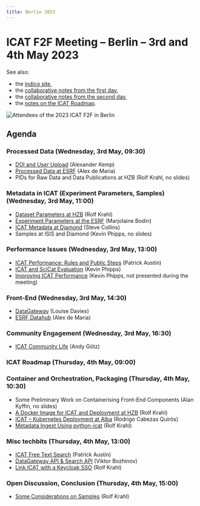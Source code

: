 ```yaml
---
title: Berlin 2023
---
```


# ICAT F2F Meeting – Berlin – 3rd and 4th May 2023

See also:

- the [indico site](https://events.hifis.net/event/778/),
- the [collaborative notes from the first day](/collaboration/communication/face-to-face-meetings/2023-berlin/2023-berlin-collaborative-notes-1),
- the [collaborative notes from the second day](/collaboration/communication/face-to-face-meetings/2023-berlin/2023-berlin-collaborative-notes-2),
- the [notes on the ICAT Roadmap](/collaboration/communication/face-to-face-meetings/2023-berlin/2023-berlin-roadmap-notes/).

![Attendees of the 2023 ICAT F2F in Berlin](/collaboration/communication/face-to-face-meetings/2023-berlin-group.jpg "Attendees of the 2023 ICAT F2F in Berlin")

## Agenda

### Processed Data (Wednesday, 3rd May, 09:30)

- [DOI and User Upload](/pdf/collaboration/communication/face-to-face-meetings/2023-berlin/1.1-Kemp-DOI_and_User_Upload.pdf) (Alexander Kemp)
- [Processed Data at ESRF](/pdf/collaboration/communication/face-to-face-meetings/2023-berlin/1.2-de-Maria-Processed_Data.pdf) (Alex de Maria)
- PIDs for Raw Data and Data Publications at HZB (Rolf Krahl, no slides)

### Metadata in ICAT (Experiment Parameters, Samples) (Wednesday, 3rd May, 11:00)

- [Dataset Parameters at HZB](/pdf/collaboration/communication/face-to-face-meetings/2023-berlin/2.1-Krahl-Dataset_Parameters_HZB.pdf) (Rolf Krahl)
- [Experiment Parameters at the ESRF](/pdf/collaboration/communication/face-to-face-meetings/2023-berlin/2.2-Bodin-Experiment_Parameters_ESRF.pdf) (Marjolaine Bodin)
- [ICAT Metadata at Diamond](/pdf/collaboration/communication/face-to-face-meetings/2023-berlin/2.3-Collins-ICAT_Metadata_Diamond.pdf) (Steve Collins)
- Samples at ISIS and Diamond (Kevin Phipps, no slides)

### Performance Issues (Wednesday, 3rd May, 13:00)

- [ICAT Performance: Rules and Public Steps](/pdf/collaboration/communication/face-to-face-meetings/2023-berlin/3.1-Austin-ICAT_Performance_Rules_and_Public_Steps.pdf) (Patrick Austin)
- [ICAT and SciCat Evaluation](/pdf/collaboration/communication/face-to-face-meetings/2023-berlin/3.2-Phipps-ICAT_and_SciCat_Evaluation.pdf) (Kevin Phipps)
- [Improving ICAT Performance](/pdf/collaboration/communication/face-to-face-meetings/2023-berlin/3.2-Phipps-Improving_ICAT_Performance.pdf) (Kevin Phipps, not presented during the meeting)

### Front-End (Wednesday, 3rd May, 14:30)

- [DataGateway](/pdf/collaboration/communication/face-to-face-meetings/2023-berlin/4.1-Davies-DataGateway.pdf) (Louise Davies)
- [ESRF Datahub](/pdf/collaboration/communication/face-to-face-meetings/2023-berlin/4.2-de-Maria-ESRF_Datahub.pdf) (Alex de Maria)

### Community Engagement (Wednesday, 3rd May, 16:30)

- [ICAT Community Life](/pdf/collaboration/communication/face-to-face-meetings/2023-berlin/5.1-Götz-ICAT_Community_Life.pdf) (Andy Götz)

### ICAT Roadmap (Thursday, 4th May, 09:00)

### Container and Orchestration, Packaging (Thursday, 4th May, 10:30)

- Some Preliminary Work on Containerising Front-End Components (Alan Kyffin, no slides)
- [A Docker Image for ICAT and Deployment at HZB](/pdf/collaboration/communication/face-to-face-meetings/2023-berlin/7.1-Krahl-Docker_Image_ICAT_and_Deployment_HZB.pdf) (Rolf Krahl)
- [ICAT – Kubernetes Deployment at Alba](/pdf/collaboration/communication/face-to-face-meetings/2023-berlin/7.2-Quirós-ICAT_Kubernetes_Deployment_Alba.pdf) (Rodrigo Cabezas Quirós)
- [Metadata Ingest Using python-icat](/pdf/collaboration/communication/face-to-face-meetings/2023-berlin/7.3-Krahl-Metadata_Ingest_Using_python-icat.pdf) (Rolf Krahl)

### Misc techbits (Thursday, 4th May, 13:00)

- [ICAT Free Text Search](/pdf/collaboration/communication/face-to-face-meetings/2023-berlin/8.1-Austin-ICAT_Free_Text_Search.pdf) (Patrick Austin)
- [DataGateway API & Search API](/pdf/collaboration/communication/face-to-face-meetings/2023-berlin/8.2-Bozhinov-DataGateway_and_Search_API.pdf) (Viktor Bozhinov)
- [Link ICAT with a Keycloak SSO](/pdf/collaboration/communication/face-to-face-meetings/2023-berlin/8.3-Krahl-Link_ICAT_with_Keycloak_SSO.pdf) (Rolf Krahl)

### Open Discussion, Conclusion (Thursday, 4th May, 15:00)

- [Some Considerations on Samples](/pdf/collaboration/communication/face-to-face-meetings/2023-berlin/9.1-Krahl-Considerations_Samples.pdf) (Rolf Krahl)
